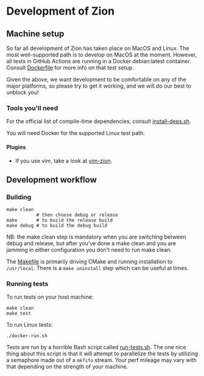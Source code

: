 # Development of Zion

## Machine setup

So far all development of Zion has taken place on MacOS and Linux. The most
well-supported path is to develop on MacOS at the moment. However, all tests in
GitHub Actions are running in a Docker debian:latest container. Consult
[Dockerfile](Dockerfile) for more info on that test setup.

Given the above, we want development to be comfortable on any of the major
platforms, so please try to get it working, and we will do our best to unblock
you!

### Tools you'll need

For the official list of compile-time dependencies, consult
[install-deps.sh](install-deps.sh).

You will need Docker for the supported Linux test path.

#### Plugins

* If you use vim, take a look at
  [vim-zion](https://github.com/zionlang/vim-zion).


## Development workflow

### Building

```
make clean
           # then choose debug or release
make       # to build the release build
make debug # to build the debug build
```

NB: the make clean step is mandatory when you are switching between debug and
release, but after you've done a make clean and you are jamming in either
configuration you don't need to run make clean.

The [Makefile](Makefile) is primarily driving CMake and running installation to
`/usr/local`. There is a `make uninstall` step which can be useful at times.

### Running tests

To run tests on your host machine:

```
make clean
make test
```

To run Linux tests:

```
./docker-run.sh
```

Tests are run by a horrible Bash script called [run-tests.sh](tests/run-tests.sh). The
one nice thing about this script is that it will attempt to parallelize the
tests by utilizing a semaphore made out of a `mkfifo` stream. Your perf mileage
may vary with that depending on the strength of your machine.
